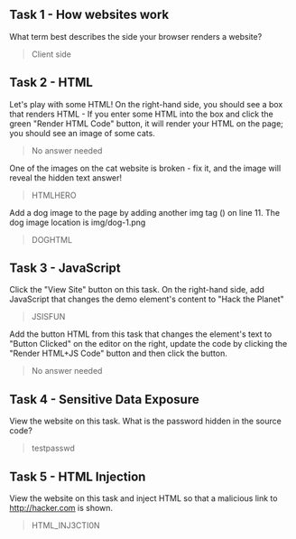 ## Task 1 - How websites work
What term best describes the side your browser renders a website?  
> Client side

## Task 2 - HTML
Let's play with some HTML! On the right-hand side, you should see a box that renders HTML - If you enter some HTML into the box and click the green "Render HTML Code" button, it will render your HTML on the page; you should see an image of some cats.
> No answer needed

One of the images on the cat website is broken - fix it, and the image will reveal the hidden text answer!
> HTMLHERO

Add a dog image to the page by adding another img tag (<img>) on line 11. The dog image location is img/dog-1.png
> DOGHTML


## Task 3 - JavaScript
Click the "View Site" button on this task. On the right-hand side, add JavaScript that changes the demo element's content to "Hack the Planet"
> JSISFUN

Add the button HTML from this task that changes the element's text to "Button Clicked" on the editor on the right, update the code by clicking the "Render HTML+JS Code" button and then click the button.
> No answer needed

## Task 4 - Sensitive Data Exposure
View the website on this task. What is the password hidden in the source code?
> testpasswd

## Task 5 - HTML Injection
View the website on this task and inject HTML so that a malicious link to http://hacker.com is shown.
> HTML_INJ3CTI0N

